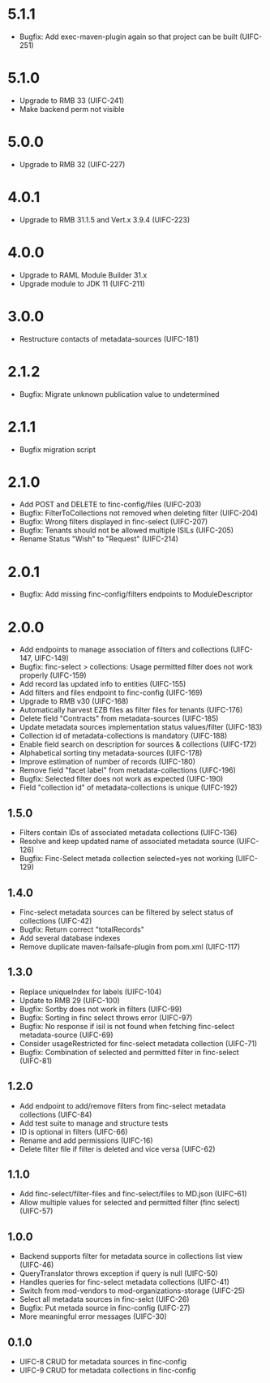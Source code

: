 # 5.1.1
* Bugfix: Add exec-maven-plugin again so that project can be built (UIFC-251)

# 5.1.0
* Upgrade to RMB 33 (UIFC-241)
* Make backend perm not visible

# 5.0.0
* Upgrade to RMB 32 (UIFC-227)

# 4.0.1
* Upgrade to RMB 31.1.5 and Vert.x 3.9.4 (UIFC-223)

# 4.0.0
* Upgrade to RAML Module Builder 31.x
* Upgrade module to JDK 11 (UIFC-211)

# 3.0.0
* Restructure contacts of metadata-sources (UIFC-181)

# 2.1.2
* Bugfix: Migrate unknown publication value to undetermined

# 2.1.1
* Bugfix migration script

# 2.1.0
* Add POST and DELETE to finc-config/files (UIFC-203)
* Bugfix: FilterToCollections not removed when deleting filter (UIFC-204)
* Bugfix: Wrong filters displayed in finc-select (UIFC-207)
* Bugfix: Tenants should not be allowed multiple ISILs (UIFC-205)
* Rename Status "Wish" to "Request" (UIFC-214)

# 2.0.1
* Bugfix: Add missing finc-config/filters endpoints to ModuleDescriptor

# 2.0.0
* Add endpoints to manage association of filters and collections (UIFC-147, UIFC-149)
* Bugfix: finc-select > collections: Usage permitted filter does not work properly (UIFC-159)
* Add record las updated info to entities (UIFC-155)
* Add filters and files endpoint to finc-config (UIFC-169)
* Upgrade to RMB v30 (UIFC-168)
* Automatically harvest EZB files as filter files for tenants (UIFC-176)
* Delete field "Contracts" from metadata-sources (UIFC-185)
* Update metadata sources implementation status values/filter (UIFC-183)
* Collection id of metadata-collections is mandatory (UIFC-188)
* Enable field search on description for sources & collections (UIFC-172)
* Alphabetical sorting tiny metadata-sources (UIFC-178)
* Improve estimation of number of records (UIFC-180)
* Remove field "facet label" from metadata-collections (UIFC-196)
* Bugfix: Selected filter does not work as expected (UIFC-190)
* Field "collection id" of metadata-collections is unique (UIFC-192)

## 1.5.0
* Filters contain IDs of associated metadata collections (UIFC-136)
* Resolve and keep updated name of associated metadata source (UIFC-126)
* Bugfix: Finc-Select metada collection selected=yes not working (UIFC-129)

## 1.4.0
* Finc-select metadata sources can be filtered by select status of collections (UIFC-42)
* Bugfix: Return correct "totalRecords"
* Add several database indexes
* Remove duplicate maven-failsafe-plugin from pom.xml (UIFC-117)

## 1.3.0
* Replace uniqueIndex for labels (UIFC-104)
* Update to RMB 29 (UIFC-100)
* Bugfix: Sortby does not work in filters (UIFC-99)
* Bugfix: Sorting in finc select throws error (UIFC-97)
* Bugfix: No response if isil is not found when fetching finc-select metadata-source (UIFC-69)
* Consider usageRestricted for finc-select metadata collection (UIFC-71)
* Bugfix: Combination of selected and permitted filter in finc-select (UIFC-81)

## 1.2.0
* Add endpoint to add/remove filters from finc-select metadata collections (UIFC-84)
* Add test suite to manage and structure tests
* ID is optional in filters (UIFC-66)
* Rename and add permissions (UIFC-16)
* Delete filter file if filter is deleted and vice versa (UIFC-62)

## 1.1.0
* Add finc-select/filter-files and finc-select/files to MD.json (UIFC-61)
* Allow multiple values for selected and permitted filter (finc select) (UIFC-57)

## 1.0.0
* Backend supports filter for metadata source in collections list view (UIFC-46)
* QueryTranslator throws exception if query is null (UIFC-50)
* Handles queries for finc-select metadata collections (UIFC-41)
* Switch from mod-vendors to mod-organizations-storage (UIFC-25) 
* Select all metadata sources in finc-selct (UIFC-26)
* Bugfix: Put metada source in finc-config (UIFC-27)
* More meaningful error messages (UIFC-30)

## 0.1.0
* UIFC-8 CRUD for metadata sources in finc-config
* UIFC-9 CRUD for metadata collections in finc-config
